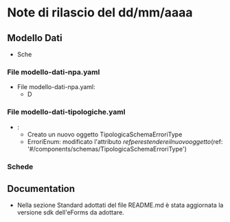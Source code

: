 # Note di rilascio del dd/mm/aaaa



## Modello Dati

* Sche


### File modello-dati-npa.yaml

* File modello-dati-npa.yaml:
  * D
 
### File modello-dati-tipologiche.yaml
* :
  * Creato un nuovo oggetto TipologicaSchemaErroriType
  * ErroriEnum: modificato l'attributo $ref per estendere il nuovo oggetto ($ref: '#/components/schemas/TipologicaSchemaErroriType')
### Schede

## Documentation

* Nella sezione Standard adottati del file README.md è stata aggiornata la versione sdk dell'eForms da adottare.
